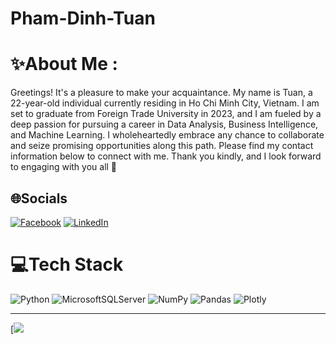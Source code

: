 # Pham-Dinh-Tuan
# ✨About Me :
Greetings! It's a pleasure to make your acquaintance. 
My name is Tuan, a 22-year-old individual currently residing in Ho Chi Minh City, Vietnam. I am set to graduate from Foreign Trade University in 2023, and I am fueled by a deep passion for pursuing a career in Data Analysis, Business Intelligence, and Machine Learning. I wholeheartedly embrace any chance to collaborate and seize promising opportunities along this path. 
Please find my contact information below to connect with me. 
Thank you kindly, and I look forward to engaging with you all 🥰

## 🌐Socials
[![Facebook](https://img.shields.io/badge/Facebook-%231877F2.svg?logo=Facebook&logoColor=white)](https://www.facebook.com/profile.php?id=100026521664879) [![LinkedIn](https://img.shields.io/badge/LinkedIn-%230077B5.svg?logo=linkedin&logoColor=white)](https://www.linkedin.com/in/%C4%91%C3%ACnh-tu%E1%BA%A5n-ph%E1%BA%A1m-190b80264/) 

# 💻Tech Stack
![Python](https://img.shields.io/badge/python-3670A0?style=for-the-badge&logo=python&logoColor=ffdd54) ![MicrosoftSQLServer](https://img.shields.io/badge/Microsoft%20SQL%20Sever-CC2927?style=for-the-badge&logo=microsoft%20sql%20server&logoColor=white) ![NumPy](https://img.shields.io/badge/numpy-%23013243.svg?style=for-the-badge&logo=numpy&logoColor=white) ![Pandas](https://img.shields.io/badge/pandas-%23150458.svg?style=for-the-badge&logo=pandas&logoColor=white) ![Plotly](https://img.shields.io/badge/Plotly-%233F4F75.svg?style=for-the-badge&logo=plotly&logoColor=white)

---
[![]([![](https://visitcount.itsvg.in/api?id=Mahptuan&label=Profile%20Views&color=8&icon=5&pretty=true)](https://visitcount.itsvg.in))

